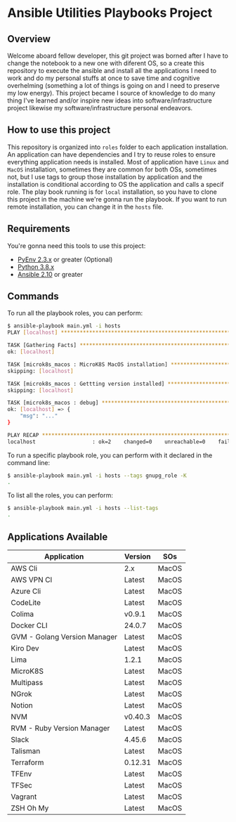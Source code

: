 # Ansible Utilities Playbooks Project

## Overview

Welcome aboard fellow developer, this git project was borned after I have to change the notebook to a new one with diferent OS, so a create this repository to execute the ansible and install all the applications I need to work and do my personal stuffs at once to save time and cognitive overhelming (something a lot of things is going on and I need to preserve my low energy). This project became I source of knowledge to do many thing I've learned and/or inspire new ideas into software/infrastructure project likewise my software/infrastructure personal endeavors.

## How to use this project

This repository is organized into `roles` folder to each application installation. An application can have dependencies and I try to reuse roles to ensure everything application needs is installed. Most of application have `Linux` and `MacOS` installation, sometimes they are common for both OSs, sometimes not, but I use tags to group those installation by application and the installation is conditional according to OS the application and calls a specif role. The play book running is for `local` installation, so you have to clone this project in the machine we're gonna run the playbook. If you want to run remote installation, you can change it in the `hosts` file.

## Requirements

You're gonna need this tools to use this project:

* [PyEnv 2.3.x](https://github.com/pyenv/pyenv) or greater (Optional)
* [Python 3.8.x](https://www.python.org/downloads/release/python-380/)
* [Ansible 2.10](https://docs.ansible.com/ansible/latest/installation_guide/intro_installation.html) or greater

## Commands

To run all the playbook roles, you can perform:

```sh
$ ansible-playbook main.yml -i hosts
PLAY [localhost] ******************************************************************************************************************************************

TASK [Gathering Facts] ************************************************************************************************************************************
ok: [localhost]

TASK [microk8s_macos : MicroK8S MacOS installation] *******************************************************************************************************
skipping: [localhost]

TASK [microk8s_macos : Gettting version installed] ********************************************************************************************************
skipping: [localhost]

TASK [microk8s_macos : debug] *****************************************************************************************************************************
ok: [localhost] => {
    "msg": "..."
}

PLAY RECAP ************************************************************************************************************************************************
localhost                  : ok=2    changed=0    unreachable=0    failed=0    skipped=4    rescued=0    ignored=0
```

To run a specific playbook role, you can perform with it declared in the command line:

```sh
$ ansible-playbook main.yml -i hosts --tags gnupg_role -K
.
```

To list all the roles, you can perform:

```sh
$ ansible-playbook main.yml -i hosts --list-tags
.
```

## Applications Available

| Application                    | Version  | SOs   |
|--------------------------------|----------|-------|
| AWS Cli                        | 2.x      | MacOS |
| AWS VPN Cl                     | Latest   | MacOS |
| Azure Cli                      | Latest   | MacOS |
| CodeLite                       | Latest   | MacOS |
| Colima                         | v0.9.1   | MacOS |
| Docker CLI                     | 24.0.7   | MacOS |
| GVM - Golang Version Manager   | Latest   | MacOS |
| Kiro Dev                       | Latest   | MacOS |
| Lima                           | 1.2.1    | MacOS |
| MicroK8S                       | Latest   | MacOS |
| Multipass                      | Latest   | MacOS |
| NGrok                          | Latest   | MacOS |
| Notion                         | Latest   | MacOS |
| NVM                            | v0.40.3  | MacOS |
| RVM - Ruby Version Manager     | Latest   | MacOS |
| Slack                          | 4.45.6   | MacOS |
| Talisman                       | Latest   | MacOS |
| Terraform                      | 0.12.31  | MacOS |
| TFEnv                          | Latest   | MacOS |
| TFSec                          | Latest   | MacOS |
| Vagrant                        | Latest   | MacOS |
| ZSH Oh My                      | Latest   | MacOS |
